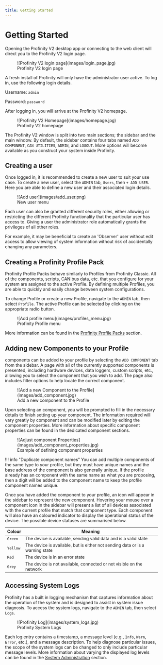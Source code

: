 ```yaml
---
title: Getting Started
---
```


# Getting Started

Opening the Profinity V2 desktop app or connecting to the web client will direct you to the Profinity V2 login page.

<figure markdown>
![Profinity V2 login page](images/login_page.jpg)
<figcaption>Profinity V2 login page</figcaption>
</figure>

A fresh install of Profinity will only have the administrator user active. To log in, use the following login details.

Username: `admin`

Password: `password`

After logging in, you will arrive at the Profinity V2 homepage.

<figure markdown>
![Profinity V2 Homepage](images/homepage.jpg)
<figcaption>Profinity V2 homepage</figcaption>
</figure>

The Profinity V2 window is split into two main sections; the sidebar and the main window. By default, the sidebar contains four tabs named `ADD COMPONENT`, `CAN UTILITIES`, `ADMIN`, and `LOGOUT`. More options will become available as you construct your system inside Profinity.

## Creating a user

Once logged in, it is recommended to create a new user to suit your use case. To create a new user, select the `ADMIN` tab, `Users`, then `+ ADD USER`. Here you are able to define a new user and their associated login details.

<figure markdown>
![Add user](images/add_user.png)
<figcaption>New user menu</figcaption>
</figure>

Each user can also be granted different security roles, either allowing or restricting the different Profinity functionality that the particular user has access to. Giving a user the administrator role automatically grants the privileges of all other roles.

For example, it may be beneficial to create an 'Observer' user without edit access to allow viewing of system information without risk of accidentally changing any parameters.

## Creating a Profinity Profile Pack

Profinity Profile Packs behave similarly to Profiles from Profinity Classic. All of the components, scripts, CAN bus data, etc. that you configure for your system are assigned to the active Profile. By defining multiple Profiles, you are able to quickly and easily change between system configurations.

To change Profile or create a new Profile, navigate to the `ADMIN` tab, then select `Profile`. The active Profile can be selected by clicking on the appropriate radio button.

<figure markdown>
![Add profile menu](images/profiles_menu.jpg)
<figcaption>Profinity Profile menu</figcaption>
</figure>

More information can be found in the [Profinity Profile Packs](Profiles.md) section.

## Adding new Components to your Profile

components can be added to your profile by selecting the `ADD COMPONENT` tab from the sidebar. A page with all of the currently supported components is presented, including hardware devices, data loggers, custom scripts, etc., allowing you to select the component that you wish to add. The page also includes filter options to help locate the correct component.

<figure markdown>
![Add a new Component to the Profile](images/add_component.jpg)
<figcaption>Add a new component to the Profile</figcaption>
</figure>

Upon selecting an component, you will be prompted to fill in the necessary details to finish setting up your component. The information required will vary greatly by component and can be modified later by editing the component properties. More information about specific component properties can be found in the dedicated component sections.

<figure markdown>
![Adjust component Properties](images/add_component_properties.jpg)
<figcaption>Example of defining component properties</figcaption>
</figure>

!!! info "Duplicate component names"
    You can add multiple components of the same type to your profile, but they must have unique names and the base address of the component is also generally unique. If the profile already has an component with the same name as what you are proposing, then a digit will be added to the component name to keep the profile component names unique.

Once you have added the component to your profile, an icon will appear in the sidebar to represent the new component. Hovering your mouse over a component icon in the sidebar will present a list of all devices associated with the current profile that match that component type. Each component will also have an coloured indicator to display the operational status of the device. The possible device statuses are summarised below.   

| Colour   | Meaning                                                                       |
|----------|-------------------------------------------------------------------------------|
| `Green`  | The device is available, sending valid data and is a valid state              |
| `Yellow` | The device is available, but is either not sending data or is a warning state |
| `Red`    | The device is in an error state                                               |
| `Grey`   | The device is not available, connected or not visible on the network          |

## Accessing System Logs

Profinity has a built in logging mechanism that captures information about the operation of the system and is designed to assist in system issue diagnosis. To access the system logs, navigate to the `ADMIN` tab, then select `Logs`.

<figure markdown>
![Profinity Log](images/system_logs.jpg)
<figcaption>Profinity System Logs</figcaption>
</figure>

Each log entry contains a timestamp, a message level (e.g., `Info`, `Warn`, `Error`, etc.), and a message description. To help diagnose particular issues, the scope of the system logs can be changed to only include particular message levels. More information about varying the displayed log levels can be found in the [System Administration](System_Admin.md) section.